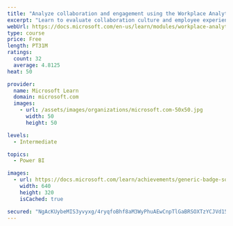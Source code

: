 ```yaml
---
title: "Analyze collaboration and engagement using the Workplace Analytics Ways of working assessment dashboard"
excerpt: "Learn to evaluate collaboration culture and employee experience with a Power BI template using Workplace Analytics data."
webUrl: https://docs.microsoft.com/en-us/learn/modules/workplace-analytics-ways-working/
type: course
price: Free
length: PT31M
ratings:
  count: 32
  average: 4.8125
heat: 50

provider:
  name: Microsoft Learn
  domain: microsoft.com
  images:
    - url: /assets/images/organizations/microsoft.com-50x50.jpg
      width: 50
      height: 50

levels:
  - Intermediate

topics:
  - Power BI

images:
  - url: https://docs.microsoft.com/learn/achievements/generic-badge-social.png
    width: 640
    height: 320
    isCached: true

secured: "NgAcKUybeMIS3yvyxg/4ryqfoBhf8aM3WyPhuAEwCnpTlGaBRSOXTzYCJVd15HrAt2D0Qg6fU5TqDjcuCQK+pmeVcd982vq/+eZXbH/PWD5oFIkPUR8cyGpt0Td3yemR104JgPAsPcBgBg5KDHQId1Nm12hUOt7CsF2XDUriPArXyBY1fxHK98fohwAjiGJbMoa3NB/QE7l+v8e6TLdLuIIT+S2/U6lPklaWAQqhiakPehnAbJ9zKdnxEHT0x5HdMcYLvC7MKJd68UPBEUTDYzIDqwzOGxRKMsN7n5UM5DO+GF9D0LtPpFXzXcPBYbUDwDnFns+hzxTx/AhoDRBOcpAgcPn82wDO/bLfV6zryJpAQ77x4670CO3GpSfmBW2ed+37p5HLpDSihZnKfahQTvRIsl6GYiWLIDfLMbZsqeg=;FFnGfIHNslmHBkgJMtTM9A=="
---
```


